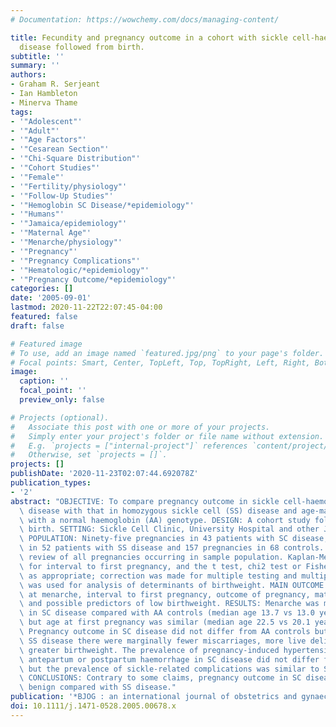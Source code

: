```yaml
---
# Documentation: https://wowchemy.com/docs/managing-content/

title: Fecundity and pregnancy outcome in a cohort with sickle cell-haemoglobin C
  disease followed from birth.
subtitle: ''
summary: ''
authors:
- Graham R. Serjeant
- Ian Hambleton
- Minerva Thame
tags:
- '"Adolescent"'
- '"Adult"'
- '"Age Factors"'
- '"Cesarean Section"'
- '"Chi-Square Distribution"'
- '"Cohort Studies"'
- '"Female"'
- '"Fertility/physiology"'
- '"Follow-Up Studies"'
- '"Hemoglobin SC Disease/*epidemiology"'
- '"Humans"'
- '"Jamaica/epidemiology"'
- '"Maternal Age"'
- '"Menarche/physiology"'
- '"Pregnancy"'
- '"Pregnancy Complications"'
- '"Hematologic/*epidemiology"'
- '"Pregnancy Outcome/*epidemiology"'
categories: []
date: '2005-09-01'
lastmod: 2020-11-22T22:07:45-04:00
featured: false
draft: false

# Featured image
# To use, add an image named `featured.jpg/png` to your page's folder.
# Focal points: Smart, Center, TopLeft, Top, TopRight, Left, Right, BottomLeft, Bottom, BottomRight.
image:
  caption: ''
  focal_point: ''
  preview_only: false

# Projects (optional).
#   Associate this post with one or more of your projects.
#   Simply enter your project's folder or file name without extension.
#   E.g. `projects = ["internal-project"]` references `content/project/deep-learning/index.md`.
#   Otherwise, set `projects = []`.
projects: []
publishDate: '2020-11-23T02:07:44.692078Z'
publication_types:
- '2'
abstract: "OBJECTIVE: To compare pregnancy outcome in sickle cell-haemoglobin C (SC)\
  \ disease with that in homozygous sickle cell (SS) disease and age-matched controls\
  \ with a normal haemoglobin (AA) genotype. DESIGN: A cohort study followed from\
  \ birth. SETTING: Sickle Cell Clinic, University Hospital and other Jamaican hospitals.\
  \ POPULATION: Ninety-five pregnancies in 43 patients with SC disease, 94 pregnancies\
  \ in 52 patients with SS disease and 157 pregnancies in 68 controls. METHODS: Systematic\
  \ review of all pregnancies occurring in sample population. Kaplan-Meier analysis\
  \ for interval to first pregnancy, and the t test, chi2 test or Fisher's exact test\
  \ as appropriate; correction was made for multiple testing and multiple linear regression\
  \ was used for analysis of determinants of birthweight. MAIN OUTCOME MEASURES: Age\
  \ at menarche, interval to first pregnancy, outcome of pregnancy, maternal complications\
  \ and possible predictors of low birthweight. RESULTS: Menarche was marginally delayed\
  \ in SC disease compared with AA controls (median age 13.7 vs 13.0 years, P= 0.02)\
  \ but age at first pregnancy was similar (median age 22.5 vs 20.1 years, P= 0.32).\
  \ Pregnancy outcome in SC disease did not differ from AA controls but compared with\
  \ SS disease there were marginally fewer miscarriages, more live deliveries and\
  \ greater birthweight. The prevalence of pregnancy-induced hypertension, pre-eclampsia,\
  \ antepartum or postpartum haemorrhage in SC disease did not differ from AA controls\
  \ but the prevalence of sickle-related complications was similar to SS disease.\
  \ CONCLUSIONS: Contrary to some claims, pregnancy outcome in SC disease is generally\
  \ benign compared with SS disease."
publication: '*BJOG : an international journal of obstetrics and gynaecology*'
doi: 10.1111/j.1471-0528.2005.00678.x
---
```

